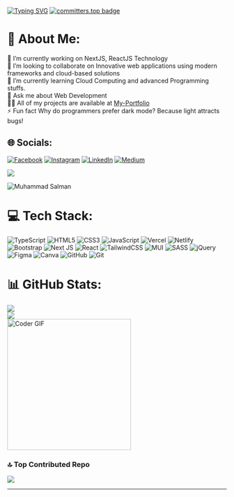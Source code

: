 <a href="https://git.io/typing-svg"><img src="https://readme-typing-svg.demolab.com?font=Fira+Code&weight=600&size=28&duration=2500&pause=1000&center=true&vCenter=true&width=700&lines=Hi%2C+I+am+Muhammad+Salman+%E2%9C%8C" alt="Typing SVG" /></a>
[![committers.top badge](https://org-badge.committers.top/pakistan/ORGNAME.svg)](https://org-badge.committers.top/pakistan/salmano7)


# 💫 About Me:
🔭 I’m currently working on NextJS, ReactJS Technology
<br>
👯 I’m looking to collaborate on Innovative web applications using modern frameworks and cloud-based solutions
<br>
🌱 I’m currently learning Cloud Computing and advanced Programming stuffs.
<br>
💬 Ask me about Web Development
<br>
👨‍💻 All of my projects are available at [My-Portfolio](https://muhammadsalman-portfolio.vercel.app/) 
<br>
⚡ Fun fact Why do programmers prefer dark mode? Because light attracts bugs!<br>


## 🌐 Socials:
[![Facebook](https://img.shields.io/badge/Facebook-%231877F2.svg?logo=Facebook&logoColor=white)](https://facebook.com/https://web.facebook.com/salmano4/?_rdc=1&_rdr) [![Instagram](https://img.shields.io/badge/Instagram-%23E4405F.svg?logo=Instagram&logoColor=white)](https://instagram.com/https://www.instagram.com/salmanop402/?igsh=mw03mnkwd3zrannhza%3d%3d) [![LinkedIn](https://img.shields.io/badge/LinkedIn-%230077B5.svg?logo=linkedin&logoColor=white)](https://linkedin.com/in/https://www.linkedin.com/in/muhammad-salman-cr7/) [![Medium](https://img.shields.io/badge/Medium-12100E?logo=medium&logoColor=white)](https://medium.com/@https://medium.com/@m.salman07) 

[![](https://visitcount.itsvg.in/api?id=SalmanO7&icon=5&color=11)](https://visitcount.itsvg.in)
<p align="left"> <img src="https://komarev.com/ghpvc/?username=SalmanO7&label=Profile%20views&color=0e75b6&style=flat" alt="Muhammad Salman" /> </p>


# 💻 Tech Stack:
![TypeScript](https://img.shields.io/badge/typescript-%23007ACC.svg?style=for-the-badge&logo=typescript&logoColor=white) ![HTML5](https://img.shields.io/badge/html5-%23E34F26.svg?style=for-the-badge&logo=html5&logoColor=white) ![CSS3](https://img.shields.io/badge/css3-%231572B6.svg?style=for-the-badge&logo=css3&logoColor=white) ![JavaScript](https://img.shields.io/badge/javascript-%23323330.svg?style=for-the-badge&logo=javascript&logoColor=%23F7DF1E) ![Vercel](https://img.shields.io/badge/vercel-%23000000.svg?style=for-the-badge&logo=vercel&logoColor=white) ![Netlify](https://img.shields.io/badge/netlify-%23000000.svg?style=for-the-badge&logo=netlify&logoColor=#00C7B7) ![Bootstrap](https://img.shields.io/badge/bootstrap-%238511FA.svg?style=for-the-badge&logo=bootstrap&logoColor=white) ![Next JS](https://img.shields.io/badge/Next-black?style=for-the-badge&logo=next.js&logoColor=white) ![React](https://img.shields.io/badge/react-%2320232a.svg?style=for-the-badge&logo=react&logoColor=%2361DAFB) ![TailwindCSS](https://img.shields.io/badge/tailwindcss-%2338B2AC.svg?style=for-the-badge&logo=tailwind-css&logoColor=white) ![MUI](https://img.shields.io/badge/MUI-%230081CB.svg?style=for-the-badge&logo=mui&logoColor=white) ![SASS](https://img.shields.io/badge/SASS-hotpink.svg?style=for-the-badge&logo=SASS&logoColor=white) ![jQuery](https://img.shields.io/badge/jquery-%230769AD.svg?style=for-the-badge&logo=jquery&logoColor=white) ![Figma](https://img.shields.io/badge/figma-%23F24E1E.svg?style=for-the-badge&logo=figma&logoColor=white) ![Canva](https://img.shields.io/badge/Canva-%2300C4CC.svg?style=for-the-badge&logo=Canva&logoColor=white) ![GitHub](https://img.shields.io/badge/github-%23121011.svg?style=for-the-badge&logo=github&logoColor=white) ![Git](https://img.shields.io/badge/git-%23F05033.svg?style=for-the-badge&logo=git&logoColor=white)
# 📊 GitHub Stats:
![](https://github-readme-streak-stats.herokuapp.com/?user=SalmanO7&theme=dark&hide_border=false)<br/>
![](https://github-readme-stats.vercel.app/api/top-langs/?username=SalmanO7&theme=dark&hide_border=false&include_all_commits=false&count_private=false&layout=compact)
<br/>
<img alt="Coder GIF" margin=200px height=300 width=75% src="https://cdn.dribbble.com/users/730703/screenshots/6581243/avento.gif" />

### 🔝 Top Contributed Repo
![](https://github-contributor-stats.vercel.app/api?username=SalmanO7&limit=5&theme=dark&combine_all_yearly_contributions=true)

---
